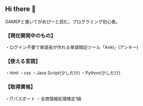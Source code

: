 ## Hi there 👋

GAMEPと書いてがめぴーと読む。プログラミング初心者。

### 【現在開発中のもの】
・ログイン不要で単語長が作れる単語暗記ツール「Anki」(アンキー)

### 【使える言語】
・html
・css
・Java Script(少しだけ)
・Python(少しだけ)

### 【取得資格】
・ITパスポート
・全商情報処理検定1級

<!--
**GAMEP7718/GAMEP7718** is a ✨ _special_ ✨ repository because its `README.md` (this file) appears on your GitHub profile.

Here are some ideas to get you started:

- 🔭 I’m currently working on ...
- 🌱 I’m currently learning ...
- 👯 I’m looking to collaborate on ...
- 🤔 I’m looking for help with ...
- 💬 Ask me about ...
- 📫 How to reach me: ...
- 😄 Pronouns: ...
- ⚡ Fun fact: ...
-->
